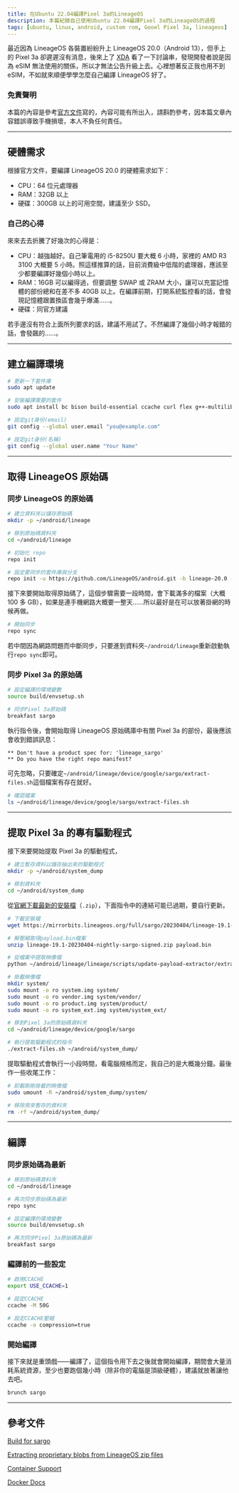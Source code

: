 ```yaml
---
title: 在Ubuntu 22.04編譯Pixel 3a的LineageOS
description: 本篇紀錄自己使用Ubuntu 22.04編譯Pixel 3a的LineageOS的過程
tags: [ubuntu, linux, android, custom rom, Gooel Pixel 3a, lineageos]
---
```


最近因為 LineageOS 各裝置紛紛升上 LineageOS 20.0（Android 13），但手上的 Pixel 3a 卻遲遲沒有消息，後來上了 [XDA](https://forum.xda-developers.com/t/official-lineageos-19-1-for-the-google-pixel-3a.4436933/post-88303289) 看了一下討論串，發現開發者說是因為 eSIM 無法使用的關係，所以才無法公告升級上去。心裡想著反正我也用不到 eSIM，不如就來順便學學怎麼自己編譯 LineageOS 好了。

### 免責聲明

本篇的內容是參考[官方文件](https://wiki.lineageos.org/devices/sargo/build)寫的，內容可能有所出入，請斟酌參考，因本篇文章內容錯誤導致手機損壞，本人不負任何責任。

---

## 硬體需求

根據官方文件，要編譯 LineageOS 20.0 的硬體需求如下：

- CPU：64 位元處理器
- RAM：32GB 以上
- 硬碟：300GB 以上的可用空間，建議至少 SSD。

### 自己的心得

來來去去折騰了好幾次的心得是：

- CPU：越強越好。自己筆電用的 i5-8250U 要大概 6 小時，家裡的 AMD R3 3100 大概要 5 小時。照這樣推算的話，目前消費級中低階的處理器，應該至少都要編譯好幾個小時以上。
- RAM：16GB 可以編得過，但要調整 SWAP 或 ZRAM 大小，讓可以充當記憶體的部份總和在差不多 40GB 以上。在編譯前期，打開系統監控看的話，會發現記憶體跟置換區會幾乎爆滿……。
- 硬碟：同官方建議

若手邊沒有符合上面所列要求的話，建議不用試了。不然編譯了幾個小時才報錯的話，會發飆的……。

---

## 建立編譯環境

```bash
# 更新一下套件庫
sudo apt update

# 安裝編譯需要的套件
sudo apt install bc bison build-essential ccache curl flex g++-multilib gcc-multilib git git-lfs gnupg gperf imagemagick lib32ncurses5-dev lib32readline-dev lib32z1-dev libelf-dev liblz4-tool libncurses5 libncurses5-dev libsdl1.2-dev libssl-dev libxml2 libxml2-utils lzop pngcrush rsync schedtool squashfs-tools xsltproc zip zlib1g-dev openjdk-11-jdk python3 repo python-is-python3 wget python3-protobuf -y

# 設定git身份(email)
git config --global user.email "you@example.com"

# 設定git身份(名稱)
git config --global user.name "Your Name"
```

---

## 取得 LineageOS 原始碼

### 同步 LineageOS 的原始碼

```bash
# 建立資料夾以儲存原始碼
mkdir -p ~/android/lineage

# 移到原始碼資料夾
cd ~/android/lineage

# 初始化 repo
repo init

# 設定要同步的套件庫與分支
repo init -u https://github.com/LineageOS/android.git -b lineage-20.0 --git-lfs
```

接下來要開始取得原始碼了，這個步驟需要一段時間，會下載滿多的檔案（大概 100 多 GB），如果是連手機網路大概要一整天……所以最好是在可以放著掛網的時候再做。

```bash
# 開始同步
repo sync
```

若中間因為網路問題而中斷同步，只要進到資料夾`~/android/lineage`重新啟動執行`repo sync`即可。

### 同步 Pixel 3a 的原始碼

```bash
# 設定編譯的環境變數
source build/envsetup.sh

# 同步Pixel 3a原始碼
breakfast sargo
```

執行指令後，會開始取得 LineageOS 原始碼庫中有關 Pixel 3a 的部份，最後應該會收到錯誤訊息：

```
** Don't have a product spec for: 'lineage_sargo'
** Do you have the right repo manifest?
```

可先忽略，只要確定`~/android/lineage/device/google/sargo/extract-files.sh`這個檔案有存在就好。

```bash
# 確認檔案
ls ~/android/lineage/device/google/sargo/extract-files.sh
```

---

## 提取 Pixel 3a 的專有驅動程式

接下來要開始提取 Pixel 3a 的驅動程式，

```bash
# 建立暫存資料以儲存抽出來的驅動程式
mkdir -p ~/android/system_dump

# 移到資料夾
cd ~/android/system_dump
```

從[官網下載最新的安裝檔](https://download.lineageos.org/devices/sargo/builds)（`.zip`），下面指令中的連結可能已過期，要自行更新。

```bash
# 下載安裝檔
wget https://mirrorbits.lineageos.org/full/sargo/20230404/lineage-19.1-20230404-nightly-sargo-signed.zip

# 解壓縮取得payload.bin檔案
unzip lineage-19.1-20230404-nightly-sargo-signed.zip payload.bin

# 從檔案中提取映像檔
python ~/android/lineage/lineage/scripts/update-payload-extractor/extract.py payload.bin --output_dir ./

# 掛載映像檔
mkdir system/
sudo mount -o ro system.img system/
sudo mount -o ro vendor.img system/vendor/
sudo mount -o ro product.img system/product/
sudo mount -o ro system_ext.img system/system_ext/

# 移到Pixel 3a的原始碼資料夾
cd ~/android/lineage/device/google/sargo

# 執行提取驅動程式的指令
./extract-files.sh ~/android/system_dump/
```

提取驅動程式會執行一小段時間，看電腦規格而定，我自己的是大概幾分鐘。最後作一些收尾工作：

```bash
# 卸載剛剛掛載的映像檔
sudo umount -R ~/android/system_dump/system/

# 移除用來暫存的資料夾
rm -rf ~/android/system_dump/
```

---

## 編譯

### 同步原始碼為最新

```bash
# 移到原始碼資料夾
cd ~/android/lineage

# 再次同步原始碼為最新
repo sync

# 設定編譯的環境變數
source build/envsetup.sh

# 再次同步Pixel 3a原始碼為最新
breakfast sargo
```

### 編譯前的一些設定

```bash
# 啟用CCACHE
export USE_CCACHE=1

# 設定CCACHE
ccache -M 50G

# 設定CCACHE壓縮
ccache -o compression=true
```

### 開始編譯

接下來就是重頭戲——編譯了，這個指令用下去之後就會開始編譯，期間會大量消耗系統資源，至少也要跑個幾小時（除非你的電腦是頂級硬體），建議就放著讓他去吧。

```bash
brunch sargo
```

---

## 參考文件

[Build for sargo](https://wiki.lineageos.org/devices/sargo/build)

[Extracting proprietary blobs from LineageOS zip files](https://wiki.lineageos.org/extracting_blobs_from_zips#extracting-proprietary-blobs-from-payload-based-otas)

[Container Support](https://docs.fedoraproject.org/en-US/iot/container-support/)

[Docker Docs](https://docs.docker.com/)
